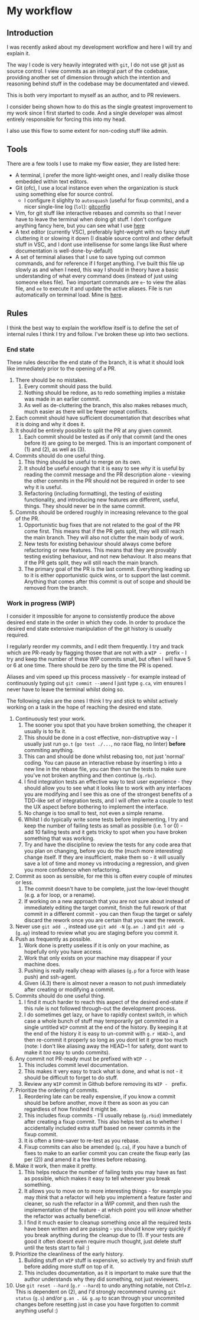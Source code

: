 # My workflow

## Introduction

I was recently asked about my development workflow and here I will try and explain it.

The way I code is very heavily integrated with `git`, I do not use git just as source control.  I view commits as an integral part of the codebase, providing another set of dimension through which the intention and reasoning behind stuff in the codebase may be documentated and viewed.

This is both very important to myself as an author, and to PR reviewers.

I consider being shown how to do this as the single greatest improvement to my work since I first started to code. And a single developer was almost entirely responsible for forcing this into my head.

I also use this flow to some extent for non-coding stuff like admin.

## Tools

There are a few tools I use to make my flow easier, they are listed here:

- A terminal, I prefer the more light-weight ones, and I really dislike those embedded within text editors.
- Git (ofc), I use a local instance even when the organization is stuck using something else for source control.
    - I configure it slighlty to `autosquash` (useful for fixup commits), and a nicer single-line log (`lol`): [gitconfig](https://github.com/AndrewSisley/Home/blob/master/.gitconfig)
- Vim, for git stuff like interactive rebases and commits so that I never have to leave the terminal when doing git stuff. I don't configure anything fancy here, but you can see what I use [here](https://github.com/AndrewSisley/Home/blob/master/.vimrc)
- A text editor (currently VSC), preferably light-weight with no fancy stuff cluttering it or slowing it down (I disable source control and other default stuff in VSC, and I dont use intellisense for some langs like Rust where documentation is well-done-by-default)
- A set of terminal aliases that I use to save typing out common commands, and for reference if I forget anything.  I've built this file up slowly as and when I need, this way I should in theory have a basic understanding of what every command does (instead of just using someone elses file). Two important commands are `e`- to view the alias file, and `ee` to execute it and update the active aliases.  File is run automatically on terminal load.  Mine is [here](https://github.com/AndrewSisley/Home/blob/master/.bash_aliases).

## Rules

I think the best way to explain the workflow itself is to define the set of internal rules I think I try and follow. I've broken these up into two sections.

### End state

These rules describe the end state of the branch, it is what it should look like immediately prior to the opening of a PR.

1. There should be no mistakes.
    1. Every commit should pass the build.
    2. Nothing should be redone, as to redo something implies a mistake was made in an earlier commit.
    3. As well as de-cluttering the branch, this also makes rebases much, much easier as there will be fewer repeat conflicts.
2. Each commit should have sufficient documentation that describes what it is doing and why it does it.
3. It should be entirely possible to split the PR at any given commit.
    1. Each commit should be tested as if only that commit (and the ones before it) are going to be merged.  This is an important component of (1) and (2), as well as (3).
4. Commits should do one useful thing.
    1. This thing should be useful to merge on its own.
    2. It should be useful enough that it is easy to see *why* it is useful by reading the commit message and the PR description alone - viewing the other commits in the PR should not be required in order to see why it is useful.
    3. Refactoring (including formatting), the testing of existing functionality, and introducing new features are different, useful, things.  They should never be in the same commit.
5. Commits should be ordered roughly in increasing relevance to the goal of the PR.
    1. Opportunistic bug fixes that are not related to the goal of the PR come first. This means that if the PR gets split, they will still reach the main branch. They will also not clutter the main body of work.
    2. New tests for existing behaviour should always come before refactoring or new features.  This means that they are provably testing existing behaviour, and not new behaviour.  It also means that if the PR gets split, they will still reach the main branch.
    3. The primary goal of the PR is the last commit.  Everything leading up to it is either opportunistic quick wins, or to support the last commit.  Anything  that comes after this commit is out of scope and should be removed from the branch.

### Work in progress (WIP)

I consider it impossible for anyone to consistently produce the above desired end state in the order in which they code.  In order to produce the desired end state extensive manipulation of the git history is usually required.

I regularly reorder my commits, and I edit them frequently.  I try and track which are PR-ready by flagging thosee that are not with a `WIP - ` prefix - I try and keep the number of these WIP commits small, but often I will have 5 or 6 at one time.  There should be zero by the time the PR is opened.

Aliases and vim speed up this process massively - for example instead of continuously typing out `git commit --amend` I just type `g.ca`, vim ensures I never have to leave the terminal whilst doing so.

The following rules are the ones I think I try and stick to whilst actively working on a task in the hope of reaching the desired end state.

1. Continuously test your work.
    1. The sooner you spot that you have broken something, the cheaper it usually is to fix it.
    2. This should be done in a cost effective, non-distruptive way - I usually just run `go.t` (`go test ./...`, no race flag, no linter) **before** commiting anything.
    3. This can and should be done whilst rebasing too, not just 'normal' coding. You can pause an interactive rebase by inserting `b` into a new line in the rebase file, you can then run the tests to make sure you've not broken anything and then continue (`g.rbc`).
    4. I find integration tests an effective way to test user experience - they should allow you to see what it looks like to work with any interfaces you are modifying and I see this as one of the strongest benefits of a TDD-like set of integration tests, and I will often write a couple to test the UX aspect before bothering to implement the interface.
    5. No change is too small to test, not even a simple rename.
    6. Whilst I do typically write some tests before implementing, I try and keep the number of failing tests as small as possible (i.e. 1 or 0) - add 10 failing tests and it gets tricky to spot when you have broken something that was working.
    7. Try and have the discipline to review the tests for any code area that you plan on changing, before you do the (much more interesting) change itself. If they are insufficient, make them so - it will usually save a lot of time and money vs introducing a regression, and given you more confidence when refactoring.
2. Commit as soon as sensible, for me this is often every couple of minutes or less.
    1. The commit doesn't have to be complete, just the low-level thought (e.g. a for loop, or a rename).
    2. If working on a new approach that you are not sure about instead of immediately editing the target commit, finish the full rework of that commit in a different commit - you can then fixup the target or safely discard the rework once you are certain that you want the rework.
3. Never use `git add .`, instead use `git add -N` (`g.an .`) and `git add -p` (`g.ap`) instead to review what you are staging before you commit it.
4. Push as frequently as possible.
    1. Work done is pretty useless if it is only on your machine, as hopefully only you have access.
    2. Work that only exists on your machine may disappear if your machine does.
    3. Pushing is really really cheap with aliases (`g.p` for a force with lease push) and ssh-agent.
    4. Given (4.3) there is almost never a reason to not push immediately after creating or modifying a commit.
6. Commits should do one useful thing.
    1. I find it much harder to reach this aspect of the desired end-state if this rule is not followed through-out the development process.
    2. I do sometimes get lazy, or have to rapidly context switch, in which case a whole bunch of stuff may temporarily get commited in a single untitled `WIP` commit at the end of the history.  By keeping it at the end of the history it is easy to un-commit with `g.r HEAD~1`, and then re-commit it properly so long as you dont let it grow too much (note: I don't like aliasing away the HEAD~1 for safety, dont want to make it *too* easy to undo commits).
6. Any commit not PR-ready must be prefixed with `WIP - `.
    1. This includes commit level documentation.
    2. This makes it very easy to track what is done, and what is not - it should be difficult to forget to do stuff.
    3. Review any `WIP` commit in Github before removing its `WIP - ` prefix.
7. Prioritize the ordering of commits.
    1. Reordering late can be really expensive, if you know a commit should be before another, move it there as soon as you can regardless of how finished it might be.
    2. This includes fixup commits - I'll usually rebase (`g.rbid`) immediately after creating a fixup commit.  This also helps test as to whether I accidentally included extra stuff based on newer commits in the fixup commit.
    3. It is often a time-saver to re-test as you rebase.
    4. Fixup commits can also be amended (`g.ca`), if you have a bunch of fixes to make to an earlier commit you can create the fixup early (as per (2)) and amend it a few times before rebasing.
8. Make it work, then make it pretty.
    1. This helps reduce the number of failing tests you may have as fast as possible, which makes it easy to tell whenever you break something.
    2. It allows you to move on to more interesting things - for example you may *think* that a refactor will help you implement a feature faster and cleaner, so rush the refactor in a WIP commit, and then rush the implementation of the feature - at which point you will *know* whether the refactor was actually beneficial.
    3. I find it much easier to cleanup something once all the required tests have been written and are passing - you should know very quickly if you break anything during the cleanup due to (1). If your tests are good it often doesnt even require much thought, just delete stuff until the tests start to fail :)
9. Prioritize the cleanliness of the early history.
    1. Building stuff on `WIP` stuff is expensive, so actively try and finish stuff before adding more stuff on top of it.
    2. This includes documentation, as it is important to make sure that the author understands why they did something, not just reviewers.
10. Use `git reset --hard` (`g.r --hard`) to undo anything notable, not Ctrl+z. This is dependent on (2), and I'd strongly recommend running `git status` (`g.s`) and/or `g.an . && g.ap` to scan through your uncommited changes before resetting just in case you have forgotten to commit anything useful :)
